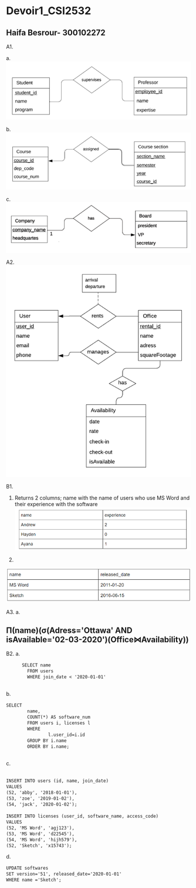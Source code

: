 # Devoir1_CSI2532
## Haifa Besrour- 300102272
A1.

a.
![student/supervisor](https://github.com/haifabes/Devoir1_CSI2532/blob/master/1a.PNG)

b.
![course/section](https://github.com/haifabes/Devoir1_CSI2532/blob/master/1b.PNG)

c.
![company](https://github.com/haifabes/Devoir1_CSI2532/blob/master/1c.PNG)


A2.
![CompanyBnB](https://github.com/haifabes/Devoir1_CSI2532/blob/master/ERdelivrable2.png)

B1.
1. Returns 2 columns; name with the name of users who use MS Word and their experience with the software 
![](https://github.com/haifabes/Devoir1_CSI2532/blob/master/a.PNG)


2.
![](https://github.com/haifabes/Devoir1_CSI2532/blob/master/b.PNG)

A3.
a.

## Π(name)(σ(Adress='Ottawa' AND isAvailable='02-03-2020')(Office⋈Availability))




B2.
a.   
```    
      SELECT name 
        FROM users
        WHERE join_date < '2020-01-01'
        
```
	

b. 
```
SELECT 
        name,
        COUNT(*) AS software_num
        FROM users i, licenses l
        WHERE 
                l.user_id=i.id
        GROUP BY i.name
        ORDER BY i.name; 
        
```
c.

```

INSERT INTO users (id, name, join_date)
VALUES
(52, 'abby', '2018-01-01'),
(53, 'zoe', '2019-01-02'),
(54, 'jack', '2020-01-02');

INSERT INTO licenses (user_id, software_name, access_code)
VALUES
(52, 'MS Word', 'agj123'),
(53, 'MS Word', 'd22545'),
(54, 'MS Word', 'hijh579'),
(52, 'Sketch', 'x15743');
```

d.
```
UPDATE softwares 
SET version='51', released_date='2020-01-01'
WHERE name ='Sketch';
```
